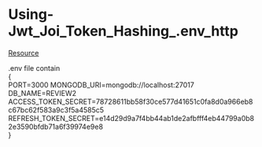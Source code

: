 # Using-Jwt_Joi_Token_Hashing_.env_http

[Resource](https://www.youtube.com/watch?v=KiNBhjeMI4Y&list=PLdHg5T0SNpN0ygjV4yGXNct25jY_ue70U&index=1&ab_channel=yoursTRULYyoursTRULY)




.env file contain <br>
{<br>
PORT=3000
MONGODB_URI=mongodb://localhost:27017
DB_NAME=REVIEW2
ACCESS_TOKEN_SECRET=78728611bb58f30ce577d41651c0fa8d0a966eb8c67bc62f583a9c3f5a4585c5
REFRESH_TOKEN_SECRET=e14d29d9a7f4bb44ab1de2afbfff4eb44799a0b82e3590bfdb71a6f39974e9e8<br>
}
